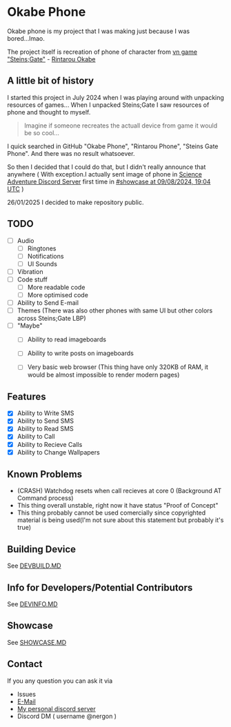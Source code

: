 # Okabe Phone

Okabe phone is my project that I was making just because I was bored...lmao.

The project itself is recreation of phone of character from [vn game "Steins;Gate"](https://steins-gate.fandom.com/wiki/Steins;Gate_(visual_novel)) - [Rintarou Okabe](https://steins-gate.fandom.com/wiki/Rintaro_Okabe)


## A little bit of history 


I started this project in July 2024 when I was playing around with unpacking resources of games... When I unpacked Steins;Gate I saw resources of phone and thought to myself.

> Imagine if someone recreates the actuall device from game it would be so cool...

I quick searched in GitHub "Okabe Phone", "Rintarou Phone", "Steins Gate Phone". And there was no result whatsoever.

So then I decided that I could do that, but I didn't really announce that anywhere ( With exception.I actually sent image of phone in [Science Adventure Discord Server](https://discord.com/invite/YBmZzfA) first time in [#showcase at 09/08/2024, 19:04 UTC](https://discord.com/channels/213420119034953729/453675152287203368/1271529614946074755) )

26/01/2025 I decided to make repository public.


## TODO

- [ ] Audio
	- [ ] Ringtones
	- [ ] Notifications
	- [ ] UI Sounds 
- [ ] Vibration
- [ ] Code stuff
	- [ ] More readable code
	- [ ] More optimised code 
- [ ] Ability to Send E-mail
- [ ] Themes (There was also other phones with same UI but other colors across Steins;Gate LBP)
- [ ] "Maybe"
	- [ ] Ability to read imageboards
	- [ ] Ability to write posts on imageboards
	- [ ] Very basic web browser (This thing have only 320KB of RAM, it would be almost impossible to render modern pages)

 
## Features

- [x] Ability to Write SMS
- [x] Ability to Send SMS
- [x] Ability to Read SMS
- [x] Ability to Call
- [x] Ability to Recieve Calls
- [x] Ability to Change Wallpapers

## Known Problems

- (CRASH) Watchdog resets when call recieves at core 0 (Background AT Command process)
- This thing overall unstable, right now it have status "Proof of Concept"
- This thing probably cannot be used comercially since copyrighted material is being used(I'm not sure about this statement but probably it's true)


## Building Device

See [DEVBUILD.MD](./DEVBUILD.MD)


## Info for Developers/Potential Contributors

See [DEVINFO.MD](./DEVINFO.MD)


## Showcase

See [SHOWCASE.MD](./SHOWCASE.MD)


## Contact

If you any question you can ask it via
- Issues
- [E-Mail](mailto:enderman3025@gmail.com?subject=[OkabePhone]%20I%20have%20a%20question)
- [My personal discord server](https://discord.gg/XWEscuUzG8) 
- Discord DM ( username @nergon )
